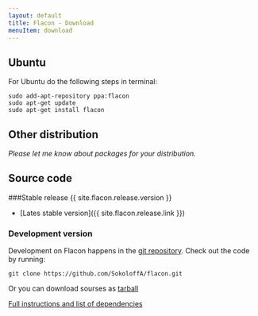 ```yaml
---
layout: default
title: Flacon - Download
menuItem: download
---
```


## Ubuntu
For Ubuntu do the following steps in terminal:

    sudo add-apt-repository ppa:flacon
    sudo apt-get update
    sudo apt-get install flacon

## Other distribution
_Please let me know about packages for your distribution._

## Source code
###Stable release {{ site.flacon.release.version }}
* [Lates stable version]({{ site.flacon.release.link }})

### Development version
Development on Flacon happens in the [git repository](https://github.com/SokoloffA/flacon). Check out the code by running:

    git clone https://github.com/SokoloffA/flacon.git

Or you can download sourses as [tarball](https://github.com/SokoloffA/flacon/archive/master.tar.gz)

[Full instructions and list of dependencies](https://github.com/SokoloffA/flacon/wiki/How-to-build)


<br><br><br><br><br><br><br>
